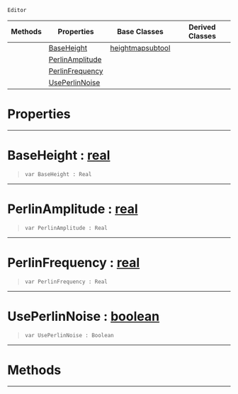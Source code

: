  `Editor`

|Methods|Properties|Base Classes|Derived Classes|
|---|---|---|---|
| |[BaseHeight](createdestroytool.md#baseheight-zilch-engine-d)|[heightmapsubtool](heightmapsubtool.md)| |
| |[PerlinAmplitude](createdestroytool.md#perlinamplitude-zilch-eng)| | |
| |[PerlinFrequency](createdestroytool.md#perlinfrequency-zilch-eng)| | |
| |[UsePerlinNoise](createdestroytool.md#useperlinnoise-zilch-engi)| | |


 #  Properties


---  
 #  BaseHeight : [real](../nada_base_types/real.md)

> 
> ```TS:Nada
> var BaseHeight : Real


---  
 #  PerlinAmplitude : [real](../nada_base_types/real.md)

> 
> ```TS:Nada
> var PerlinAmplitude : Real


---  
 #  PerlinFrequency : [real](../nada_base_types/real.md)

> 
> ```TS:Nada
> var PerlinFrequency : Real


---  
 #  UsePerlinNoise : [boolean](../nada_base_types/boolean.md)

> 
> ```TS:Nada
> var UsePerlinNoise : Boolean


---  
 #  Methods


---  
 

 